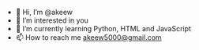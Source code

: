 - 👋 Hi, I’m @akeew
- 👀 I’m interested in you
- 🌱 I’m currently learning Python, HTML and JavaScript
- 📫 How to reach me akeew5000@gmail.com

<!---
akeew/akeew is a ✨ special ✨ repository because its `README.md` (this file) appears on your GitHub profile.
You can click the Preview link to take a look at your changes.
--->
